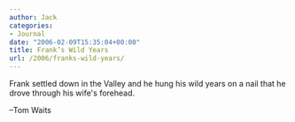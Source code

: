 ```yaml
---
author: Jack
categories:
- Journal
date: "2006-02-09T15:35:04+00:00"
title: Frank’s Wild Years
url: /2006/franks-wild-years/
---
```


Frank settled down in the Valley and he hung his wild years on a nail that he drove through his wife's forehead.&nbsp; 

&#8211;Tom Waits